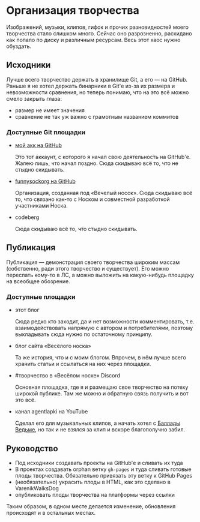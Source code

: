 ﻿---
authors:
  - fering
tags:
  - организация
  - мое творчество
---
# Организация творчества

Изображений, музыки, клипов, гифок и прочих разновидностей моего творчества стало слишком много. Сейчас оно разрозненно, раскидано как попало по диску и различным ресурсам. Весь этот хаос нужно обуздать.

## Исходники

Лучше всего творчество держать в хранилище Git, а его — на GitHub. Раньше я не хотел держать бинарники в Git'е из-за их размера и невозможности сравнения, но теперь понимаю, что на это всё можно смело закрыть глаза:

* размер не имеет значения <!-- todo: узнать, какое ограничение имеет GitHub по объему хранилищ -->
* сравнение не так уж важно с грамотным названием коммитов

### Доступные Git площадки

* [мой акк на GitHub](https://github.com/gretmn102)

  Это тот аккаунт, с которого я начал свою деятельность на GitHub'е. Жалею лишь, что начал поздно. Сюда скидываю всё то, что не стыдно скидывать.
* [funnysockorg на GitHub](https://github.com/funnysockorg)

  Организация, созданная под «Вечелый носок». Сюда скидываю всё то, что связано как-то с Носком и совместной разработкой участниками Носка.
* codeberg

  Сюда скидываю всё то, что стыдно скидывать.

## Публикация

Публикация — демонстрация своего творчества широким массам (собственно, ради этого творчество и существует). Его можно переслать кому-то в ЛС, а можно выложить на какую-нибудь площадку на всеобщее обозрение.

### Доступные площадки

* этот блог

  Сюда редко кто заходит, да и нет возможности комментировать, т.е. взаимодействовать напрямую с автором и потребителями, поэтому выкладывать сюда нужно по остаточному принципу.
* блог сайта «Весёлого носка»

  Та же история, что и с моим блогом. Впрочем, в нём лучше всего хранить статьи и ссылаться на них через площадки.
* #творчество в «Весёлом носке» Discord

  Основная площадка, где я и размещаю свое творчество на потеху широкой публике. Там же можно и обратную связь получить и вот это всё.
* канал agentlapki на YouTube

  Сделал его для музыкальных клипов, а начать хотел с [Баллады Ведьме](./2024-02-14-ballada-vedme), но так и не взялся за клип и вскоре благополучно забил.

## Руководство

* Под исходники создавать проекты на GitHub'е и сливать их туда
* В проектах создавать orphan ветку `gh-pages` и туда сливать готовые плоды творчества. Обязательно привязать эту ветку к GitHub Pages
* (необязательно) украсить плоды в HTML, как это сделано в VarenikWalksDog
* опубликовать плоды творчества на платформы через ссылки

Таким образом, в одном месте делается изменение, обновления происходят и в остальных местах.

<!-- todo: убедиться на практике, что GitHub поддерживает hot linking, в противном случае вся эта идея поломается -->

